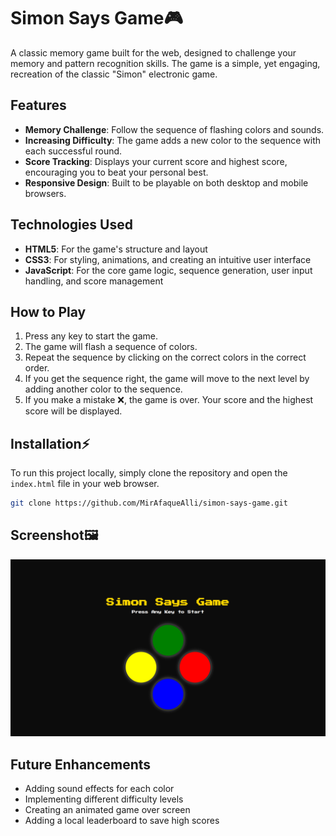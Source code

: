 # Simon Says Game🎮

A classic memory game built for the web, designed to challenge your memory and pattern recognition skills. The game is a simple, yet engaging, recreation of the classic "Simon" electronic game.

## Features

-   **Memory Challenge**: Follow the sequence of flashing colors and sounds.
-   **Increasing Difficulty**: The game adds a new color to the sequence with each successful round.
-   **Score Tracking**: Displays your current score and highest score, encouraging you to beat your personal best.
-   **Responsive Design**: Built to be playable on both desktop and mobile browsers.

## Technologies Used

-   **HTML5**: For the game's structure and layout
-   **CSS3**: For styling, animations, and creating an intuitive user interface
-   **JavaScript**: For the core game logic, sequence generation, user input handling, and score management

## How to Play

1.  Press any key to start the game.
2.  The game will flash a sequence of colors.
3.  Repeat the sequence by clicking on the correct colors in the correct order.
4.  If you get the sequence right, the game will move to the next level by adding another color to the sequence.
5.  If you make a mistake ❌, the game is over. Your score and the highest score will be displayed.

## Installation⚡

To run this project locally, simply clone the repository and open the `index.html` file in your web browser.

```bash
git clone https://github.com/MirAfaqueAlli/simon-says-game.git
```

## Screenshot🖼️
![Simon Says Game Screenshot](Screenshot.png)

## Future Enhancements
-  Adding sound effects for each color
-  Implementing different difficulty levels
-  Creating an animated game over screen
-  Adding a local leaderboard to save high scores
